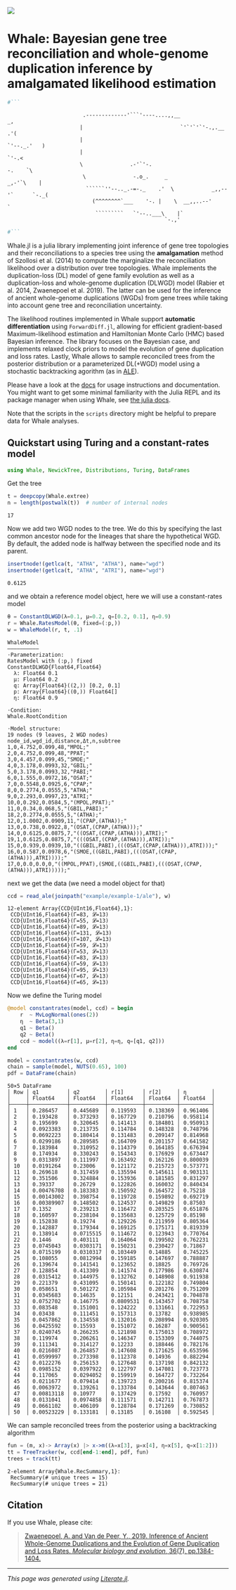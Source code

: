 [![](https://img.shields.io/badge/docs-dev-blue.svg)](https://arzwa.github.io/Whale.jl/dev/index.html)

# Whale: Bayesian gene tree reconciliation and whole-genome duplication inference by amalgamated likelihood estimation

```julia
#```
```

                            .-------------'```'----....,,__                        _,
                           |                               `'`'`'`'-.,.__        .'(
                           |                                             `'--._.'   )
                           |                                                   `'-.<
                           \               .-'`'-.                            -.    `\
                            \               -.o_.     _                     _,-'`\    |
                             ``````''--.._.-=-._    .'  \            _,,--'`      `-._(
                               (^^^^^^^^`___    '-. |    \  __,,..--'                 `
                                `````````   `'--..___\    |`
                                                      `-.,'

```julia
#```
```

Whale.jl is a julia library implementing joint inference of gene tree topologies and their reconciliations to a species tree using the **amalgamation** method of Szollosi et al. (2014) to compute the marginalize the reconciliation likelihood over a distribution over tree topologies. Whale implements the duplication-loss (DL) model of gene family evolution as well as a duplication-loss and whole-genome duplication (DLWGD) model (Rabier et al. 2014, Zwaenepoel et al. 2019). The latter can be used for the inference of ancient whole-genome duplications (WGDs) from gene trees while taking into account gene tree and reconciliation uncertainty.

The likelihood routines implemented in Whale support **automatic differentiation** using `ForwardDiff.jl`, allowing for efficient gradient-based Maximum-likelihood estimation and Hamiltonian Monte Carlo (HMC) based Bayesian inference. The library focuses on the Bayesian case, and implements relaxed clock priors to model the evolution of gene duplication and loss rates. Lastly, Whale allows to sample reconciled trees from the posterior distribution or a parameterized DL(+WGD) model using a stochastic backtracking agorithm (as in [ALE](https://github.com/ssolo/ALE)).

Please have a look at the [docs](https://arzwa.github.io/Whale.jl/dev/index.html) for usage instructions and documentation. You might want to get some minimal familiarity with the Julia REPL and its package manager when using Whale, see [the julia docs](https://docs.julialang.org/en/v1/).

Note that the scripts in the `scripts` directory might be helpful to prepare data for Whale analyses.

## Quickstart using Turing and a constant-rates model

```julia
using Whale, NewickTree, Distributions, Turing, DataFrames
```

Get the tree

```julia
t = deepcopy(Whale.extree)
n = length(postwalk(t))  # number of internal nodes
```

```
17
```

Now we add two WGD nodes to the tree. We do this by specifying
the last common ancestor node for the lineages that share the
hypothetical WGD. By default, the added node is halfway between
the specified node and its parent.

```julia
insertnode!(getlca(t, "ATHA", "ATHA"), name="wgd")
insertnode!(getlca(t, "ATHA", "ATRI"), name="wgd")
```

```
0.6125
```

and we obtain a reference model object, here we will use a constant-rates
model

```julia
θ = ConstantDLWGD(λ=0.1, μ=0.2, q=[0.2, 0.1], η=0.9)
r = Whale.RatesModel(θ, fixed=(:p,))
w = WhaleModel(r, t, .1)
```

```
WhaleModel
——————————
⋅Parameterization:
RatesModel with (:p,) fixed
ConstantDLWGD{Float64,Float64}
  λ: Float64 0.1
  μ: Float64 0.2
  q: Array{Float64}((2,)) [0.2, 0.1]
  p: Array{Float64}((0,)) Float64[]
  η: Float64 0.9

⋅Condition:
Whale.RootCondition

⋅Model structure:
19 nodes (9 leaves, 2 WGD nodes)
node_id,wgd_id,distance,Δt,n,subtree
1,0,4.752,0.099,48,"MPOL;"
2,0,4.752,0.099,48,"PPAT;"
3,0,4.457,0.099,45,"SMOE;"
4,0,3.178,0.0993,32,"GBIL;"
5,0,3.178,0.0993,32,"PABI;"
6,0,1.555,0.0972,16,"OSAT;"
7,0,0.5548,0.0925,6,"CPAP;"
8,0,0.2774,0.0555,5,"ATHA;"
9,0,2.293,0.0997,23,"ATRI;"
10,0,0.292,0.0584,5,"(MPOL,PPAT);"
11,0,0.34,0.068,5,"(GBIL,PABI);"
18,2,0.2774,0.0555,5,"(ATHA);"
12,0,1.0002,0.0909,11,"(CPAP,(ATHA));"
13,0,0.738,0.0922,8,"(OSAT,(CPAP,(ATHA)));"
14,0,0.6125,0.0875,7,"((OSAT,(CPAP,(ATHA))),ATRI);"
19,1,0.6125,0.0875,7,"(((OSAT,(CPAP,(ATHA))),ATRI));"
15,0,0.939,0.0939,10,"((GBIL,PABI),(((OSAT,(CPAP,(ATHA))),ATRI)));"
16,0,0.587,0.0978,6,"(SMOE,((GBIL,PABI),(((OSAT,(CPAP,(ATHA))),ATRI))));"
17,0,0.0,0.0,0,"((MPOL,PPAT),(SMOE,((GBIL,PABI),(((OSAT,(CPAP,(ATHA))),ATRI)))));"

```

next we get the data (we need a model object for that)

```julia
ccd = read_ale(joinpath("example/example-1/ale"), w)
```

```
12-element Array{CCD{UInt16,Float64},1}:
 CCD{UInt16,Float64}(Γ=83, 𝓛=13)
 CCD{UInt16,Float64}(Γ=55, 𝓛=13)
 CCD{UInt16,Float64}(Γ=89, 𝓛=13)
 CCD{UInt16,Float64}(Γ=131, 𝓛=13)
 CCD{UInt16,Float64}(Γ=107, 𝓛=13)
 CCD{UInt16,Float64}(Γ=59, 𝓛=13)
 CCD{UInt16,Float64}(Γ=53, 𝓛=13)
 CCD{UInt16,Float64}(Γ=83, 𝓛=13)
 CCD{UInt16,Float64}(Γ=59, 𝓛=13)
 CCD{UInt16,Float64}(Γ=95, 𝓛=13)
 CCD{UInt16,Float64}(Γ=67, 𝓛=13)
 CCD{UInt16,Float64}(Γ=65, 𝓛=13)
```

Now we define the Turing model

```julia
@model constantrates(model, ccd) = begin
    r  ~ MvLogNormal(ones(2))
    η  ~ Beta(3,1)
    q1 ~ Beta()
    q2 ~ Beta()
    ccd ~ model((λ=r[1], μ=r[2], η=η, q=[q1, q2]))
end

model = constantrates(w, ccd)
chain = sample(model, NUTS(0.65), 100)
pdf = DataFrame(chain)
```

```
50×5 DataFrame
│ Row │ q1         │ q2        │ r[1]      │ r[2]     │ η        │
│     │ Float64    │ Float64   │ Float64   │ Float64  │ Float64  │
├─────┼────────────┼───────────┼───────────┼──────────┼──────────┤
│ 1   │ 0.286457   │ 0.445689  │ 0.119593  │ 0.138369 │ 0.961406 │
│ 2   │ 0.193428   │ 0.373293  │ 0.167729  │ 0.210796 │ 0.958114 │
│ 3   │ 0.195699   │ 0.320645  │ 0.141413  │ 0.184801 │ 0.950913 │
│ 4   │ 0.0923383  │ 0.213735  │ 0.114784  │ 0.148328 │ 0.748796 │
│ 5   │ 0.0692223  │ 0.180414  │ 0.131483  │ 0.209147 │ 0.814968 │
│ 6   │ 0.0299186  │ 0.289585  │ 0.164709  │ 0.201157 │ 0.641582 │
│ 7   │ 0.183984   │ 0.310952  │ 0.114379  │ 0.164185 │ 0.676394 │
│ 8   │ 0.174934   │ 0.330243  │ 0.154343  │ 0.176929 │ 0.673447 │
│ 9   │ 0.0313897  │ 0.111997  │ 0.163492  │ 0.162126 │ 0.800039 │
│ 10  │ 0.0191264  │ 0.23006   │ 0.121172  │ 0.215723 │ 0.573771 │
│ 11  │ 0.269618   │ 0.317459  │ 0.135594  │ 0.145611 │ 0.903131 │
│ 12  │ 0.351506   │ 0.324884  │ 0.153936  │ 0.181585 │ 0.831297 │
│ 13  │ 0.39337    │ 0.26729   │ 0.122826  │ 0.160032 │ 0.840434 │
│ 14  │ 0.00476708 │ 0.183383  │ 0.150592  │ 0.164572 │ 0.75218  │
│ 15  │ 0.00143002 │ 0.398754  │ 0.119728  │ 0.159892 │ 0.692719 │
│ 16  │ 0.00389907 │ 0.148502  │ 0.124537  │ 0.149829 │ 0.87503  │
│ 17  │ 0.1352     │ 0.239213  │ 0.116472  │ 0.203525 │ 0.651876 │
│ 18  │ 0.160597   │ 0.238104  │ 0.135683  │ 0.125729 │ 0.85198  │
│ 19  │ 0.152838   │ 0.19274   │ 0.129226  │ 0.211959 │ 0.805364 │
│ 20  │ 0.142887   │ 0.179344  │ 0.169125  │ 0.175171 │ 0.819339 │
│ 21  │ 0.138914   │ 0.0715515 │ 0.114672  │ 0.123943 │ 0.770764 │
│ 22  │ 0.1446     │ 0.403111  │ 0.164064  │ 0.199502 │ 0.762231 │
│ 23  │ 0.0745043  │ 0.0303171 │ 0.150231  │ 0.230427 │ 0.71867  │
│ 24  │ 0.0715199  │ 0.0310317 │ 0.103449  │ 0.14885  │ 0.745225 │
│ 25  │ 0.108055   │ 0.0812994 │ 0.159185  │ 0.147697 │ 0.788887 │
│ 26  │ 0.139674   │ 0.141541  │ 0.123652  │ 0.18825  │ 0.769726 │
│ 27  │ 0.128854   │ 0.413309  │ 0.141574  │ 0.177986 │ 0.630874 │
│ 28  │ 0.0315412  │ 0.144975  │ 0.132762  │ 0.148908 │ 0.911938 │
│ 29  │ 0.221379   │ 0.431095  │ 0.150141  │ 0.122182 │ 0.749804 │
│ 30  │ 0.058651   │ 0.501272  │ 0.105984  │ 0.201276 │ 0.751209 │
│ 31  │ 0.0345683  │ 0.14635   │ 0.12151   │ 0.243421 │ 0.704878 │
│ 32  │ 0.0752702  │ 0.146775  │ 0.0809531 │ 0.143457 │ 0.708758 │
│ 33  │ 0.083548   │ 0.151001  │ 0.124222  │ 0.131661 │ 0.722953 │
│ 34  │ 0.03438    │ 0.111451  │ 0.157313  │ 0.13782  │ 0.938985 │
│ 35  │ 0.0457862  │ 0.134558  │ 0.132016  │ 0.208994 │ 0.920305 │
│ 36  │ 0.0425592  │ 0.15593   │ 0.151072  │ 0.16287  │ 0.900561 │
│ 37  │ 0.0240745  │ 0.266235  │ 0.121898  │ 0.175013 │ 0.708972 │
│ 38  │ 0.119974   │ 0.206261  │ 0.146347  │ 0.153309 │ 0.744075 │
│ 39  │ 0.111341   │ 0.314127  │ 0.12233   │ 0.188446 │ 0.782176 │
│ 40  │ 0.0216087  │ 0.264857  │ 0.147608  │ 0.171625 │ 0.653596 │
│ 41  │ 0.0599997  │ 0.273398  │ 0.112378  │ 0.14936  │ 0.882294 │
│ 42  │ 0.0122276  │ 0.256153  │ 0.127648  │ 0.137198 │ 0.842132 │
│ 43  │ 0.0985152  │ 0.0397922 │ 0.122797  │ 0.147081 │ 0.723773 │
│ 44  │ 0.117065   │ 0.0294052 │ 0.159919  │ 0.164727 │ 0.732264 │
│ 45  │ 0.0211677  │ 0.079414  │ 0.139723  │ 0.200216 │ 0.815374 │
│ 46  │ 0.0063972  │ 0.139261  │ 0.133784  │ 0.143644 │ 0.807463 │
│ 47  │ 0.00813118 │ 0.10977   │ 0.137429  │ 0.17592  │ 0.760957 │
│ 48  │ 0.0131041  │ 0.0974858 │ 0.111571  │ 0.142711 │ 0.767873 │
│ 49  │ 0.0661102  │ 0.406109  │ 0.128784  │ 0.171269 │ 0.730852 │
│ 50  │ 0.00523229 │ 0.133181  │ 0.13185   │ 0.16108  │ 0.592545 │
```

We can sample reconciled trees from the posterior using a backtracking algorithm

```julia
fun = (m, x)-> Array(x) |> x->m((λ=x[3], μ=x[4], η=x[5], q=x[1:2]))
tt = TreeTracker(w, ccd[end-1:end], pdf, fun)
trees = track(tt)
```

```
2-element Array{Whale.RecSummary,1}:
 RecSummary(# unique trees = 15)
 RecSummary(# unique trees = 21)
```

## Citation

If you use Whale, please cite:

>[Zwaenepoel, A. and Van de Peer, Y., 2019. Inference of Ancient Whole-Genome Duplications and the Evolution of Gene Duplication and Loss Rates. *Molecular biology and evolution*, 36(7), pp.1384-1404.](https://academic.oup.com/mbe/article-abstract/36/7/1384/5475503)

---

*This page was generated using [Literate.jl](https://github.com/fredrikekre/Literate.jl).*

